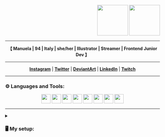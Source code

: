 <p align="right">
  <img src="https://media4.giphy.com/media/WbmqwlJnSdThNwl7Gp/giphy.gif?cid=ecf05e47jn5ib25qejbx1wbgd870gbcl6tws1l4945o6o1hr&rid=giphy.gif&ct=ts"  width="100" height="100">
<img src="https://i.imgur.com/XhM0yaE.gif"  width="100" height="100">
</p>
<hr>
<p align="center">
<b>【 Manuela | 94 | Italy | she/her | Illustrator | Streamer | Frontend Junior Dev 】</b>
</p>
<hr>
<p align="center">
  <strong><a href="https://www.instagram.com/emme_gray/">Instagram</a></strong> |
  <strong><a href="https://twitter.com/Emme_Gray">Twitter</a></strong> |
  <strong><a href="https://www.deviantart.com/emme-chan">DeviantArt</a></strong> |
  <strong><a href="https://www.linkedin.com/in/manuela-ienuso-a44190111/">LinkedIn</a></strong> |
  <strong><a href="https://www.twitch.tv/emmegray">Twitch</a></strong>
</p>
<hr>
<h3>⚙ Languages and Tools:</h3>
<p align="center">
<img src="https://cdn.jsdelivr.net/gh/devicons/devicon/icons/html5/html5-original.svg" width="30" height="30"/>
<img src="https://cdn.jsdelivr.net/gh/devicons/devicon/icons/css3/css3-original.svg" with="30" height="30" />
<img src="https://cdn.jsdelivr.net/gh/devicons/devicon/icons/sass/sass-original.svg" with="30" height="30" />          
<img src="https://cdn.jsdelivr.net/gh/devicons/devicon/icons/javascript/javascript-original.svg" width="30" height="30" />
<img src="https://cdn.jsdelivr.net/gh/devicons/devicon/icons/vuejs/vuejs-original-wordmark.svg" with="30" height="30"/>
<img src="https://cdn.jsdelivr.net/gh/devicons/devicon/icons/laravel/laravel-plain-wordmark.svg" with="30" height="30"/>
<img src="https://cdn.jsdelivr.net/gh/devicons/devicon/icons/bootstrap/bootstrap-original-wordmark.svg" with="30" height="30" /> <img src="https://cdn.jsdelivr.net/gh/devicons/devicon/icons/vscode/vscode-original.svg" with="30" height="30"/>
</p>
<hr>
<details>
<summary><h3>🖥 My setup:</h3></summary>
<h6>◻ Case - Corsair Carbide CC-9011023-WW</h6>
<h6>◻ Motherboard - Asus PRIME B450M-A</h6>
<h6>◻ AMD Ryzen 7 1700</h6>
<h6>◻ GPU - Gainward GeForce RTX 2070 Super Phantom GS</h6>
<h6>◻ RAM - HyperX FURY HX426C16FB/16 DDR4 16 GB</h6>
<h6>◻ Monitor - BenQ GW2480</h6>
<h6>◻ Mouse - CSL vertical mouse 1600 dpi TM137G</h6>
<h6>◻ Keyboard - Corsair Gaming K55 RGB</h6>
<h6>◻ Webcam - Logitech C922</h6>
<h6>◻ Microphone - Neewer NW-700 + audio mixer</h6>
<h6>◻ OS - Windows 10</h6>
</details>
         
<!--
**emmegray/emmegray** is a ✨ _special_ ✨ repository because its `README.md` (this file) appears on your GitHub profile.

Here are some ideas to get you started:

- 🔭 I’m currently working on ...
- 🌱 I’m currently learning ...
- 👯 I’m looking to collaborate on ...
- 🤔 I’m looking for help with ...
- 💬 Ask me about ...
- 📫 How to reach me: ...
- 😄 Pronouns: ...
- ⚡ Fun fact: ...


<img src="https://community.akamai.steamstatic.com/economy/emoticon/asterisk" >

-->
